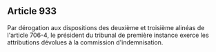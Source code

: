 Article 933
----
Par dérogation aux dispositions des deuxième et troisième alinéas de l'article
706-4, le président du tribunal de première instance exerce les attributions
dévolues à la commission d'indemnisation.
